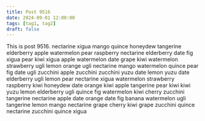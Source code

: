 ```yaml
---
title: Post 9516
date: 2024-09-01 12:00:00
tags: [tag1, tag2]
draft: false
---
```

This is post 9516.
nectarine
xigua
mango
quince
honeydew
tangerine
elderberry
apple
watermelon
pear
raspberry
nectarine
elderberry
date
fig
xigua
pear
kiwi
xigua
apple
watermelon
date
grape
kiwi
watermelon
strawberry
ugli
lemon
orange
ugli
nectarine
mango
watermelon
quince
pear
fig
date
ugli
zucchini
apple
zucchini
zucchini
yuzu
date
lemon
yuzu
date
elderberry
ugli
lemon
pear
nectarine
xigua
watermelon
strawberry
raspberry
kiwi
honeydew
date
orange
kiwi
apple
tangerine
pear
kiwi
kiwi
yuzu
lemon
elderberry
ugli
quince
fig
watermelon
kiwi
cherry
zucchini
tangerine
nectarine
apple
date
orange
date
fig
banana
watermelon
ugli
tangerine
lemon
mango
nectarine
grape
cherry
kiwi
grape
zucchini
quince
nectarine
zucchini
quince
xigua
